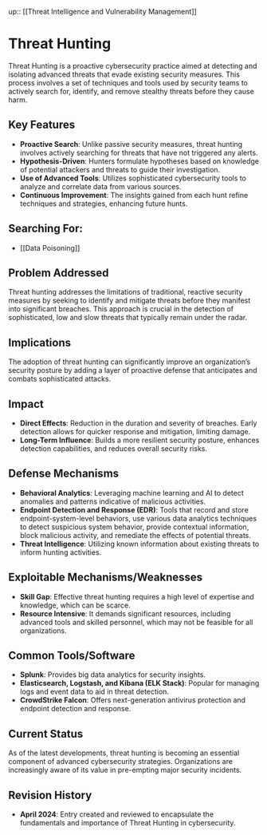 up:: [[Threat Intelligence and Vulnerability Management]]
# Threat Hunting

Threat Hunting is a proactive cybersecurity practice aimed at detecting and isolating advanced threats that evade existing security measures. This process involves a set of techniques and tools used by security teams to actively search for, identify, and remove stealthy threats before they cause harm.

## Key Features

- **Proactive Search**: Unlike passive security measures, threat hunting involves actively searching for threats that have not triggered any alerts.
- **Hypothesis-Driven**: Hunters formulate hypotheses based on knowledge of potential attackers and threats to guide their investigation.
- **Use of Advanced Tools**: Utilizes sophisticated cybersecurity tools to analyze and correlate data from various sources.
- **Continuous Improvement**: The insights gained from each hunt refine techniques and strategies, enhancing future hunts.

## Searching For:

- [[Data Poisoning]]


## Problem Addressed

Threat hunting addresses the limitations of traditional, reactive security measures by seeking to identify and mitigate threats before they manifest into significant breaches. This approach is crucial in the detection of sophisticated, low and slow threats that typically remain under the radar.

## Implications

The adoption of threat hunting can significantly improve an organization’s security posture by adding a layer of proactive defense that anticipates and combats sophisticated attacks.

## Impact

- **Direct Effects**: Reduction in the duration and severity of breaches. Early detection allows for quicker response and mitigation, limiting damage.
- **Long-Term Influence**: Builds a more resilient security posture, enhances detection capabilities, and reduces overall security risks.

## Defense Mechanisms

- **Behavioral Analytics**: Leveraging machine learning and AI to detect anomalies and patterns indicative of malicious activities.
- **Endpoint Detection and Response (EDR)**: Tools that record and store endpoint-system-level behaviors, use various data analytics techniques to detect suspicious system behavior, provide contextual information, block malicious activity, and remediate the effects of potential threats.
- **Threat Intelligence**: Utilizing known information about existing threats to inform hunting activities.

## Exploitable Mechanisms/Weaknesses

- **Skill Gap**: Effective threat hunting requires a high level of expertise and knowledge, which can be scarce.
- **Resource Intensive**: It demands significant resources, including advanced tools and skilled personnel, which may not be feasible for all organizations.

## Common Tools/Software

- **Splunk**: Provides big data analytics for security insights.
- **Elasticsearch, Logstash, and Kibana (ELK Stack)**: Popular for managing logs and event data to aid in threat detection.
- **CrowdStrike Falcon**: Offers next-generation antivirus protection and endpoint detection and response.

## Current Status

As of the latest developments, threat hunting is becoming an essential component of advanced cybersecurity strategies. Organizations are increasingly aware of its value in pre-empting major security incidents.

## Revision History

- **April 2024**: Entry created and reviewed to encapsulate the fundamentals and importance of Threat Hunting in cybersecurity.